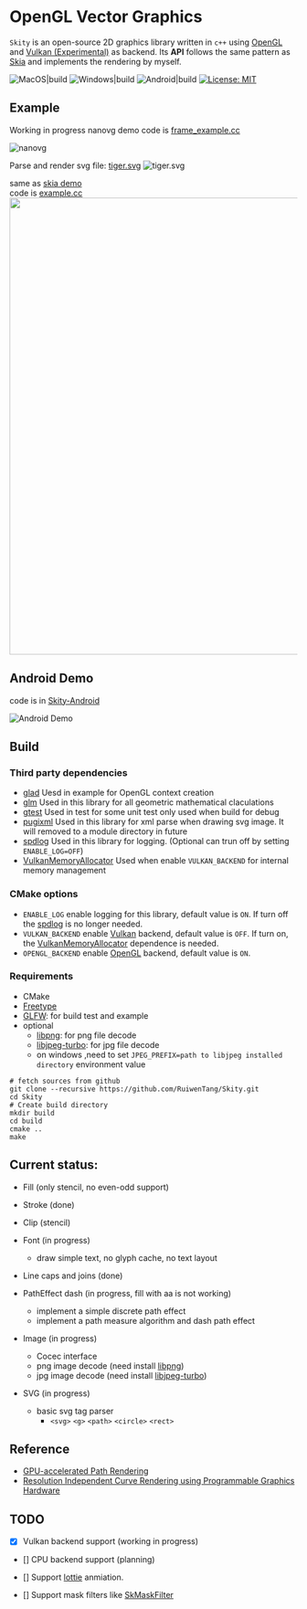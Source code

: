 # OpenGL Vector Graphics

`Skity` is an open-source 2D graphics library written in `c++` using [OpenGL](https://www.opengl.org) and [Vulkan (Experimental)](https://www.vulkan.org/) as backend.
Its **API** follows the same pattern as [Skia](https://skia.org/) and implements the rendering by myself. <br/>

![MacOS|build](https://github.com/RuiwenTang/Skity/actions/workflows/macos.yml/badge.svg)
![Windows|build](https://github.com/RuiwenTang/Skity/actions/workflows/windows.yml/badge.svg)
![Android|build](https://github.com/RuiwenTang/Skity/actions/workflows/android.yml/badge.svg)
[![License: MIT](https://img.shields.io/badge/License-MIT-yellow.svg)](https://opensource.org/licenses/MIT)

## Example

Working in progress nanovg demo code is [frame_example.cc](./example/frame_example.cc) <br/>

![nanovg](./resources/nanovg_demo.png)

Parse and render svg file: [tiger.svg](./example/images/tiger.svg)
![tiger.svg](./resources/tiger.png)

same as [skia demo](https://fiddle.skia.org/c/66a829e00c752fe96e2ef4195cdc5454)<br/>
code is [example.cc](./example/example.cc)
<br/>
<img src="./resources/skia_demo.png" width="800" height="800">

## Android Demo

code is in [Skity-Android](https://github.com/RuiwenTang/Skity-Android)

![Android Demo](https://github.com/RuiwenTang/Skity-Android/blob/main/screen_shots/gl_frame_example_android.png?raw=true)

## Build

### Third party dependencies

- [glad](https://glad.dav1d.de/)
  Uesd in example for OpenGL context creation
- [glm](https://github.com/g-truc/glm.git)
  Used in this library for all geometric mathematical claculations
- [gtest](https://github.com/google/googletest.git)
  Used in test for some unit test only used when build for debug
- [pugixml](https://github.com/zeux/pugixml.git)
  Used in this library for xml parse when drawing svg image. It will removed to a module directory in future
- [spdlog](https://github.com/gabime/spdlog.git)
  Used in this library for logging. (Optional can trun off by setting `ENABLE_LOG=OFF`)
- [VulkanMemoryAllocator](https://github.com/GPUOpen-LibrariesAndSDKs/VulkanMemoryAllocator.git)
  Used when enable `VULKAN_BACKEND` for internal memory management

### CMake options

- `ENABLE_LOG` enable logging for this library, default value is `ON`. If turn off the [spdlog](https://github.com/gabime/spdlog.git) is no longer needed.
- `VULKAN_BACKEND` enable [Vulkan](https://www.vulkan.org/) backend, default value is `OFF`. If turn on, the [VulkanMemoryAllocator](https://github.com/GPUOpen-LibrariesAndSDKs/VulkanMemoryAllocator.git) dependence is needed.
- `OPENGL_BACKEND` enable [OpenGL](https://www.opengl.org) backend, default value is `ON`.

### Requirements

- CMake
- [Freetype](https://www.freetype.org/)
- [GLFW](https://www.glfw.org/): for build test and example
- optional
  - [libpng](http://www.libpng.org/pub/png/libpng.html): for png file decode
  - [libjpeg-turbo](https://www.libjpeg-turbo.org/): for jpg file decode
  - on windows ,need to set `JPEG_PREFIX=path to libjpeg installed directory` environment value

```shell
# fetch sources from github
git clone --recursive https://github.com/RuiwenTang/Skity.git
cd Skity
# Create build directory
mkdir build
cd build
cmake ..
make
```

## Current status:

- Fill (only stencil, no even-odd support)

- Stroke (done)

- Clip (stencil)

- Font (in progress)

  - draw simple text, no glyph cache, no text layout

- Line caps and joins (done)

- PathEffect dash (in progress, fill with aa is not working)

  - implement a simple discrete path effect
  - implement a path measure algorithm and dash path effect

- Image (in progress)

  - Cocec interface
  - png image decode (need install [libpng](http://www.libpng.org/pub/png/libpng.html))
  - jpg image decode (need install [libjpeg-turbo](https://www.libjpeg-turbo.org/))

- SVG (in progress)
  - basic svg tag parser
    - `<svg>` `<g>` `<path>` `<circle>` `<rect>`

## Reference

- [GPU-accelerated Path Rendering](./resources/gpupathrender.pdf)
- [Resolution Independent Curve Rendering using Programmable Graphics Hardware](./resources/p1000-loop.pdf)

## TODO

- [x] Vulkan backend support (working in progress)

- [] CPU backend support (planning)

- [] Support [lottie](https://airbnb.design/lottie/) anmiation.

- [] Support mask filters like [SkMaskFilter](https://api.skia.org/classSkMaskFilter.html)
